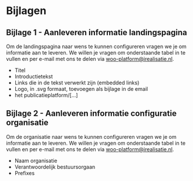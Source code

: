 # Bijlagen

## Bijlage 1 - Aanleveren informatie landingspagina

Om de landingspagina naar wens te kunnen configureren vragen we je om informatie aan te leveren. We willen je vragen om onderstaande
tabel in te vullen en per e-mail met ons te delen via <woo-platform@irealisatie.nl>.

- Titel
- Introductietekst
- Links die in de tekst verwerkt zijn (embedded links)
- Logo, in .svg formaat, toevoegen als bijlage in de email
- het publicatieplatform/[...]

## Bijlage 2 - Aanleveren informatie configuratie organisatie

Om de organisatie naar wens te kunnen configureren vragen we je om informatie aan te leveren. We willen je vragen om onderstaande
tabel in te vullen en per e-mail met ons te delen via <woo-platform@irealisatie.nl>.

- Naam organisatie
- Verantwoordelijk bestuursorgaan
- Prefixes
